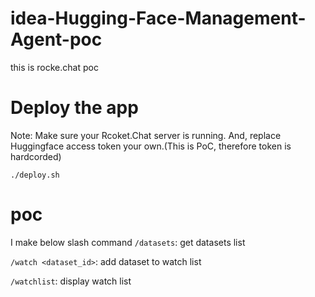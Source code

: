 # idea-Hugging-Face-Management-Agent-poc
this is rocke.chat poc


# Deploy the app
Note: Make sure your Rcoket.Chat server is running. And, replace Huggingface access token your own.(This is PoC, therefore token is hardcorded)
```
./deploy.sh
```

# poc
I make below slash command
`/datasets`: get datasets list

`/watch <dataset_id>`: add dataset to watch list

`/watchlist`: display watch list